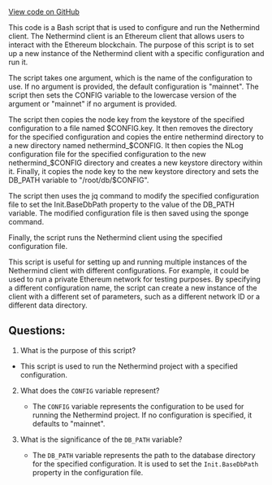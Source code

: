 [View code on GitHub](https://github.com/NethermindEth/nethermind/scripts/infra.sh)

This code is a Bash script that is used to configure and run the Nethermind client. The Nethermind client is an Ethereum client that allows users to interact with the Ethereum blockchain. The purpose of this script is to set up a new instance of the Nethermind client with a specific configuration and run it.

The script takes one argument, which is the name of the configuration to use. If no argument is provided, the default configuration is "mainnet". The script then sets the CONFIG variable to the lowercase version of the argument or "mainnet" if no argument is provided.

The script then copies the node key from the keystore of the specified configuration to a file named $CONFIG.key. It then removes the directory for the specified configuration and copies the entire nethermind directory to a new directory named nethermind_$CONFIG. It then copies the NLog configuration file for the specified configuration to the new nethermind_$CONFIG directory and creates a new keystore directory within it. Finally, it copies the node key to the new keystore directory and sets the DB_PATH variable to "/root/db/$CONFIG".

The script then uses the jq command to modify the specified configuration file to set the Init.BaseDbPath property to the value of the DB_PATH variable. The modified configuration file is then saved using the sponge command.

Finally, the script runs the Nethermind client using the specified configuration file.

This script is useful for setting up and running multiple instances of the Nethermind client with different configurations. For example, it could be used to run a private Ethereum network for testing purposes. By specifying a different configuration name, the script can create a new instance of the client with a different set of parameters, such as a different network ID or a different data directory.
## Questions: 
 1. What is the purpose of this script?
   - This script is used to run the Nethermind project with a specified configuration.

2. What does the `CONFIG` variable represent?
   - The `CONFIG` variable represents the configuration to be used for running the Nethermind project. If no configuration is specified, it defaults to "mainnet".

3. What is the significance of the `DB_PATH` variable?
   - The `DB_PATH` variable represents the path to the database directory for the specified configuration. It is used to set the `Init.BaseDbPath` property in the configuration file.